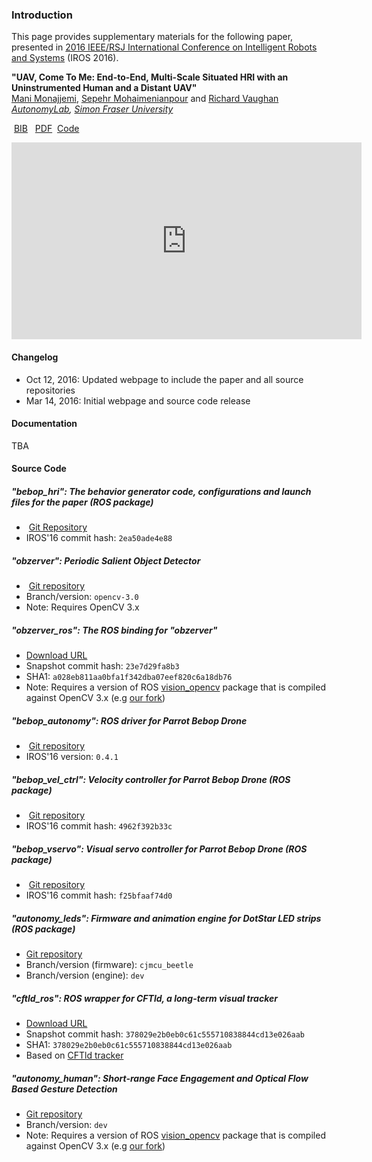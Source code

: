 ### Introduction

This page provides supplementary materials for the following paper, presented in [2016 IEEE/RSJ International Conference on Intelligent Robots and Systems](http://www.iros2016.org/) (IROS 2016).

**"UAV, Come To Me: End-to-End, Multi-Scale Situated HRI with an Uninstrumented Human and a Distant UAV"**<br />
[Mani Monajjemi](https://mani.im), [Sepehr Mohaimenianpour](http://sepehr.im) and [Richard Vaughan](https://www.cs.sfu.ca/~vaughan/)<br />
_[AutonomyLab](http://autonomylab.org/), [Simon Fraser University](http://sfu.ca)_

<i class="fa fa-file-text-o"></i>&nbsp;<a href="#">BIB</a>&nbsp;
<i class="fa fa-file-pdf-o"></i>&nbsp;<a href="https://autonomylab.github.io/doc/monajjemi_iros16.pdf">PDF</a>
<i class="fa fa-github"></i>&nbsp;<a href="#source-code">Code</a>

<iframe width="560" height="315" src="https://www.youtube-nocookie.com/embed/6kKuGH0B8XY?rel=0" frameborder="0" allowfullscreen></iframe>

#### Changelog

- Oct 12, 2016: Updated webpage to include the paper and all source repositories
- Mar 14, 2016: Initial webpage and source code release

#### Documentation

TBA

#### Source Code

##### "bebop_hri": The behavior generator code, configurations and launch files for the paper (ROS package)

- <i class="fa fa-github"></i>&nbsp;[Git Repository](https://github.com/AutonomyLab/bebop_hri)<a href=""></a>
- IROS'16 commit hash: `2ea50ade4e88`

##### "obzerver": Periodic Salient Object Detector

- <i class="fa fa-github"></i>&nbsp;[Git repository](https://github.com/AutonomyLab/obzerver)
- Branch/version: `opencv-3.0`
- Note: Requires OpenCV 3.x

##### "obzerver_ros": The ROS binding for "obzerver"

- [Download URL](https://github.com/AutonomyLab/bebop_hri/releases/download/iros16_submission/AutonomyLab-obzerver_ros-23e7d29fa8b3.tar.gz)
- Snapshot commit hash: `23e7d29fa8b3`
- SHA1: `a028eb811aa0bfa1f342dba07eef820c6a18db76`
- Note: Requires a version of ROS [vision_opencv](https://github.com/ros-perception/vision_opencv) package that is compiled against OpenCV 3.x (e.g [our fork](https://github.com/AutonomyLab/vision_opencv))

##### "bebop_autonomy": ROS driver for Parrot Bebop Drone

- <i class="fa fa-github"></i>&nbsp;[Git repository](https://github.com/AutonomyLab/bebop_autonomy)
- IROS'16 version: `0.4.1`

##### "bebop_vel_ctrl": Velocity controller for Parrot Bebop Drone (ROS package)

- <i class="fa fa-github"></i>&nbsp;[Git repository](https://github.com/AutonomyLab/bebop_vel_ctrl)
- IROS'16 commit hash: `4962f392b33c`

##### "bebop_vservo": Visual servo controller for Parrot Bebop Drone (ROS package)

- <i class="fa fa-github"></i>&nbsp;[Git repository](https://github.com/AutonomyLab/bebop_vservo)
- IROS'16 commit hash: `f25bfaaf74d0`

##### "autonomy_leds": Firmware and animation engine for DotStar LED strips (ROS package)

- [Git repository](https://github.com/AutonomyLab/autonomy_leds)
- Branch/version (firmware): `cjmcu_beetle`
- Branch/version (engine): `dev`

##### "cftld_ros": ROS wrapper for CFTld, a long-term visual tracker

- [Download URL](https://github.com/AutonomyLab/bebop_hri/releases/download/iros16_submission/AutonomyLab-cftld_ros-68eb0b0774ae.tar.gz)
- Snapshot commit hash: `378029e2b0eb0c61c555710838844cd13e026aab`
- SHA1: `378029e2b0eb0c61c555710838844cd13e026aab`
- Based on [CFTld tracker](https://github.com/klahaag/CFtld)

##### "autonomy_human": Short-range Face Engagement and Optical Flow Based Gesture Detection

- [Git repository](https://github.com/AutonomyLab/autonomy_hri/tree/dev/autonomy_human)
- Branch/version: `dev`
- Note: Requires a version of ROS [vision_opencv](https://github.com/ros-perception/vision_opencv) package that is compiled against OpenCV 3.x (e.g [our fork](https://github.com/AutonomyLab/vision_opencv))
